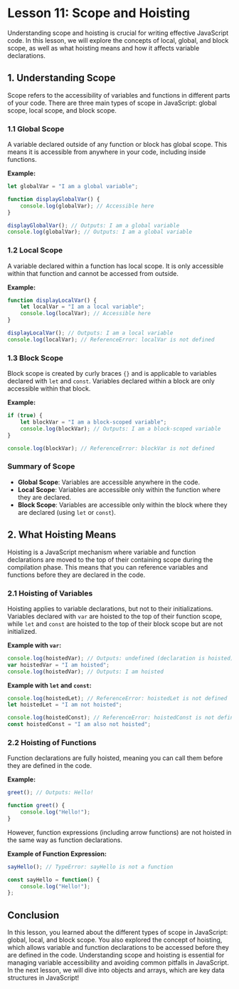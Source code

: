 # Lesson 11: Scope and Hoisting

Understanding scope and hoisting is crucial for writing effective JavaScript code. In this lesson, we will explore the concepts of local, global, and block scope, as well as what hoisting means and how it affects variable declarations.

## 1. Understanding Scope

Scope refers to the accessibility of variables and functions in different parts of your code. There are three main types of scope in JavaScript: global scope, local scope, and block scope.

### 1.1 Global Scope

A variable declared outside of any function or block has global scope. This means it is accessible from anywhere in your code, including inside functions.

**Example:**
```javascript
let globalVar = "I am a global variable";

function displayGlobalVar() {
    console.log(globalVar); // Accessible here
}

displayGlobalVar(); // Outputs: I am a global variable
console.log(globalVar); // Outputs: I am a global variable
```

### 1.2 Local Scope

A variable declared within a function has local scope. It is only accessible within that function and cannot be accessed from outside.

**Example:**
```javascript
function displayLocalVar() {
    let localVar = "I am a local variable";
    console.log(localVar); // Accessible here
}

displayLocalVar(); // Outputs: I am a local variable
console.log(localVar); // ReferenceError: localVar is not defined
```

### 1.3 Block Scope

Block scope is created by curly braces `{}` and is applicable to variables declared with `let` and `const`. Variables declared within a block are only accessible within that block.

**Example:**
```javascript
if (true) {
    let blockVar = "I am a block-scoped variable";
    console.log(blockVar); // Outputs: I am a block-scoped variable
}

console.log(blockVar); // ReferenceError: blockVar is not defined
```

### Summary of Scope
- **Global Scope**: Variables are accessible anywhere in the code.
- **Local Scope**: Variables are accessible only within the function where they are declared.
- **Block Scope**: Variables are accessible only within the block where they are declared (using `let` or `const`).

## 2. What Hoisting Means

Hoisting is a JavaScript mechanism where variable and function declarations are moved to the top of their containing scope during the compilation phase. This means that you can reference variables and functions before they are declared in the code.

### 2.1 Hoisting of Variables

Hoisting applies to variable declarations, but not to their initializations. Variables declared with `var` are hoisted to the top of their function scope, while `let` and `const` are hoisted to the top of their block scope but are not initialized.

**Example with `var`:**
```javascript
console.log(hoistedVar); // Outputs: undefined (declaration is hoisted)
var hoistedVar = "I am hoisted";
console.log(hoistedVar); // Outputs: I am hoisted
```

**Example with `let` and `const`:**
```javascript
console.log(hoistedLet); // ReferenceError: hoistedLet is not defined
let hoistedLet = "I am not hoisted";

console.log(hoistedConst); // ReferenceError: hoistedConst is not defined
const hoistedConst = "I am also not hoisted";
```

### 2.2 Hoisting of Functions

Function declarations are fully hoisted, meaning you can call them before they are defined in the code.

**Example:**
```javascript
greet(); // Outputs: Hello!

function greet() {
    console.log("Hello!");
}
```

However, function expressions (including arrow functions) are not hoisted in the same way as function declarations.

**Example of Function Expression:**
```javascript
sayHello(); // TypeError: sayHello is not a function

const sayHello = function() {
    console.log("Hello!");
};
```

## Conclusion

In this lesson, you learned about the different types of scope in JavaScript: global, local, and block scope. You also explored the concept of hoisting, which allows variable and function declarations to be accessed before they are defined in the code. Understanding scope and hoisting is essential for managing variable accessibility and avoiding common pitfalls in JavaScript. In the next lesson, we will dive into objects and arrays, which are key data structures in JavaScript!
